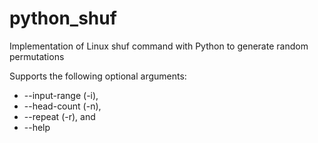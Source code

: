 # python_shuf
Implementation of Linux shuf command with Python to generate random permutations

Supports the following optional arguments:
- --input-range (-i), 
- --head-count (-n), 
- --repeat (-r), and 
- --help
